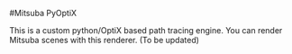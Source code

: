 #Mitsuba PyOptiX

This is a custom python/OptiX based path tracing engine.
You can render Mitsuba scenes with this renderer.
(To be updated)